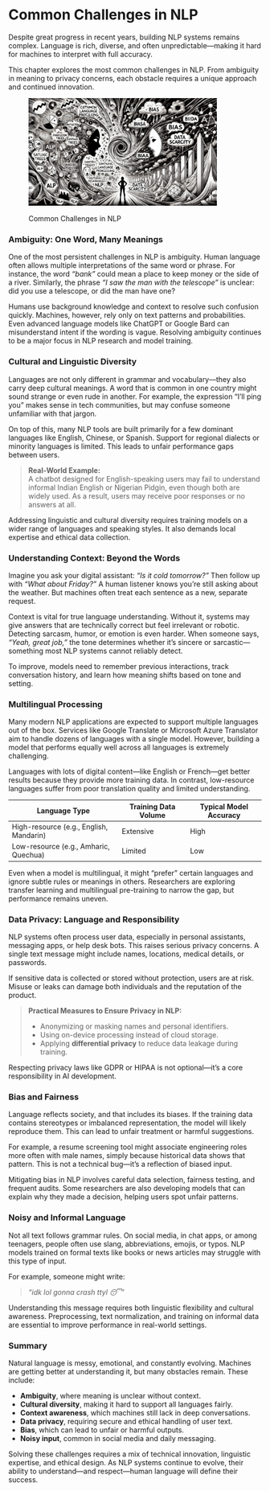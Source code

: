 # Common Challenges in NLP

Despite great progress in recent years, building NLP systems remains complex. Language is rich, diverse, and often unpredictable—making it hard for machines to interpret with full accuracy.

This chapter explores the most common challenges in NLP. From ambiguity in meaning to privacy concerns, each obstacle requires a unique approach and continued innovation.

<div align="left"><figure><img src="../../.gitbook/assets/nlp-common-challenges-in-nlp-min.png" alt="" width="375"><figcaption><p>Common Challenges in NLP</p></figcaption></figure></div>

### Ambiguity: One Word, Many Meanings

One of the most persistent challenges in NLP is ambiguity. Human language often allows multiple interpretations of the same word or phrase. For instance, the word _“bank”_ could mean a place to keep money or the side of a river. Similarly, the phrase _“I saw the man with the telescope”_ is unclear: did you use a telescope, or did the man have one?

Humans use background knowledge and context to resolve such confusion quickly. Machines, however, rely only on text patterns and probabilities. Even advanced language models like ChatGPT or Google Bard can misunderstand intent if the wording is vague. Resolving ambiguity continues to be a major focus in NLP research and model training.

### Cultural and Linguistic Diversity

Languages are not only different in grammar and vocabulary—they also carry deep cultural meanings. A word that is common in one country might sound strange or even rude in another. For example, the expression “I’ll ping you” makes sense in tech communities, but may confuse someone unfamiliar with that jargon.

On top of this, many NLP tools are built primarily for a few dominant languages like English, Chinese, or Spanish. Support for regional dialects or minority languages is limited. This leads to unfair performance gaps between users.

> **Real-World Example:**\
> A chatbot designed for English-speaking users may fail to understand informal Indian English or Nigerian Pidgin, even though both are widely used. As a result, users may receive poor responses or no answers at all.

Addressing linguistic and cultural diversity requires training models on a wider range of languages and speaking styles. It also demands local expertise and ethical data collection.

### Understanding Context: Beyond the Words

Imagine you ask your digital assistant: _“Is it cold tomorrow?”_ Then follow up with _“What about Friday?”_ A human listener knows you’re still asking about the weather. But machines often treat each sentence as a new, separate request.

Context is vital for true language understanding. Without it, systems may give answers that are technically correct but feel irrelevant or robotic. Detecting sarcasm, humor, or emotion is even harder. When someone says, _“Yeah, great job,”_ the tone determines whether it’s sincere or sarcastic—something most NLP systems cannot reliably detect.

To improve, models need to remember previous interactions, track conversation history, and learn how meaning shifts based on tone and setting.

### Multilingual Processing

Many modern NLP applications are expected to support multiple languages out of the box. Services like Google Translate or Microsoft Azure Translator aim to handle dozens of languages with a single model. However, building a model that performs equally well across all languages is extremely challenging.

Languages with lots of digital content—like English or French—get better results because they provide more training data. In contrast, low-resource languages suffer from poor translation quality and limited understanding.

| **Language Type**                       | **Training Data Volume** | **Typical Model Accuracy** |
| --------------------------------------- | ------------------------ | -------------------------- |
| High-resource (e.g., English, Mandarin) | Extensive                | High                       |
| Low-resource (e.g., Amharic, Quechua)   | Limited                  | Low                        |

Even when a model is multilingual, it might “prefer” certain languages and ignore subtle rules or meanings in others. Researchers are exploring transfer learning and multilingual pre-training to narrow the gap, but performance remains uneven.

### Data Privacy: Language and Responsibility

NLP systems often process user data, especially in personal assistants, messaging apps, or help desk bots. This raises serious privacy concerns. A single text message might include names, locations, medical details, or passwords.

If sensitive data is collected or stored without protection, users are at risk. Misuse or leaks can damage both individuals and the reputation of the product.

> **Practical Measures to Ensure Privacy in NLP:**
>
> * Anonymizing or masking names and personal identifiers.
> * Using on-device processing instead of cloud storage.
> * Applying **differential privacy** to reduce data leakage during training.

Respecting privacy laws like GDPR or HIPAA is not optional—it’s a core responsibility in AI development.

### Bias and Fairness

Language reflects society, and that includes its biases. If the training data contains stereotypes or imbalanced representation, the model will likely reproduce them. This can lead to unfair treatment or harmful suggestions.

For example, a resume screening tool might associate engineering roles more often with male names, simply because historical data shows that pattern. This is not a technical bug—it’s a reflection of biased input.

Mitigating bias in NLP involves careful data selection, fairness testing, and frequent audits. Some researchers are also developing models that can explain why they made a decision, helping users spot unfair patterns.

### Noisy and Informal Language

Not all text follows grammar rules. On social media, in chat apps, or among teenagers, people often use slang, abbreviations, emojis, or typos. NLP models trained on formal texts like books or news articles may struggle with this type of input.

For example, someone might write:

> _“idk lol gonna crash ttyl 😴”_

Understanding this message requires both linguistic flexibility and cultural awareness. Preprocessing, text normalization, and training on informal data are essential to improve performance in real-world settings.

### Summary

Natural language is messy, emotional, and constantly evolving. Machines are getting better at understanding it, but many obstacles remain. These include:

* **Ambiguity**, where meaning is unclear without context.
* **Cultural diversity**, making it hard to support all languages fairly.
* **Context awareness**, which machines still lack in deep conversations.
* **Data privacy**, requiring secure and ethical handling of user text.
* **Bias**, which can lead to unfair or harmful outputs.
* **Noisy input**, common in social media and daily messaging.

Solving these challenges requires a mix of technical innovation, linguistic expertise, and ethical design. As NLP systems continue to evolve, their ability to understand—and respect—human language will define their success.

